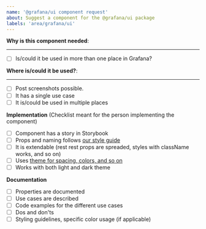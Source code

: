 ```yaml
---
name: '@grafana/ui component request'
about: Suggest a component for the @grafana/ui package
labels: 'area/grafana/ui'
---
```


<!-- 
By using this template you will make it easier for us to make sure that documentation and implementation stays up to date for every component in @grafana/ui

Thank you!
-->

**Why is this component needed**:
<!-- Explain your use case -->
___
 - [ ] Is/could it be used in more than one place in Grafana?

**Where is/could it be used?**:

___
- [ ] Post screenshots possible.
- [ ] It has a single use case
- [ ] It is/could be used in multiple places

**Implementation** (Checklist meant for the person implementing the component)

- [ ] Component has a story in Storybook
- [ ] Props and naming follows [our style guide](https://github.com/grafana/grafana/blob/master/contribute/style-guides/frontend.md)
- [ ] It is extendable (rest rest props are spreaded, styles with className works, and so on)
- [ ] Uses [theme for spacing, colors, and so on](https://github.com/grafana/grafana/blob/master/contribute/style-guides/themes.md)
- [ ] Works with both light and dark theme

**Documentation**

- [ ] Properties are documented
- [ ] Use cases are described
- [ ] Code examples for the different use cases
- [ ] Dos and don'ts 
- [ ] Styling guidelines, specific color usage (if applicable)
